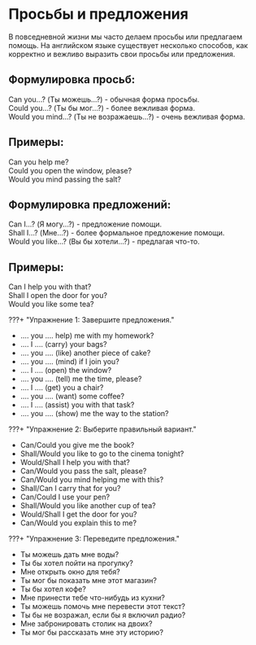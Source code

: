 # Просьбы и предложения

В повседневной жизни мы часто делаем просьбы или предлагаем помощь. На английском языке существует несколько способов, как корректно и вежливо выразить свои просьбы или предложения.

## Формулировка просьб:

Can you...? (Ты можешь...?) - обычная форма просьбы.</br> 
Could you...? (Ты бы мог...?) - более вежливая форма.</br> 
Would you mind...? (Ты не возражаешь...?) - очень вежливая форма.</br> 

## Примеры:

Can you help me?</br> 
Could you open the window, please?</br> 
Would you mind passing the salt?</br> 

## Формулировка предложений:

Can I...? (Я могу...?) - предложение помощи.</br> 
Shall I...? (Мне...?) - более формальное предложение помощи.</br> 
Would you like...? (Вы бы хотели...?) - предлагая что-то.</br> 

## Примеры:

Can I help you with that?</br> 
Shall I open the door for you?</br> 
Would you like some tea?</br> 





???+ "Упражнение 1: Завершите предложения."

- .... you ....  help) me with my homework?
- .... I .... (carry) your bags?
- .... you .... (like) another piece of cake?
- .... you .... (mind) if I join you?
- .... I .... (open) the window?
- .... you .... (tell) me the time, please?
- .... I .... (get) you a chair?
- .... you .... (want) some coffee?
- .... I .... (assist) you with that task?
- .... you .... (show) me the way to the station?


???+ "Упражнение 2: Выберите правильный вариант."

- Can/Could you give me the book?
- Shall/Would you like to go to the cinema tonight?
- Would/Shall I help you with that?
- Can/Would you pass the salt, please?
- Can/Would you mind helping me with this?
- Shall/Can I carry that for you?
- Can/Could I use your pen?
- Shall/Would you like another cup of tea?
- Would/Shall I get the door for you?
- Can/Would you explain this to me?


???+ "Упражнение 3: Переведите предложения."

- Ты можешь дать мне воды?
- Ты бы хотел пойти на прогулку?
- Мне открыть окно для тебя?
- Ты мог бы показать мне этот магазин?
- Ты бы хотел кофе?
- Мне принести тебе что-нибудь из кухни?
- Ты можешь помочь мне перевести этот текст?
- Ты бы не возражал, если бы я включил радио?
- Мне забронировать столик на двоих?
- Ты мог бы рассказать мне эту историю?
